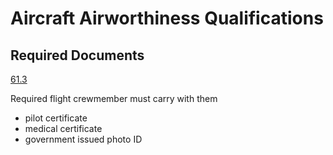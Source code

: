 # Aircraft Airworthiness Qualifications

## Required Documents

[61.3]()

Required flight crewmember must carry with them

- pilot certificate
- medical certificate
- government issued photo ID
